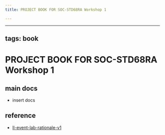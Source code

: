 ```yaml
---
title: PROJECT BOOK FOR SOC-STD68RA Workshop 1

---
```



---
tags: book
---

PROJECT BOOK FOR SOC-STD68RA Workshop 1
===

main docs
---

- insert docs

reference
---

- [ll-event-lab-rationale-v1](/AunryFEcRm6SG8qAbHAyIw)

